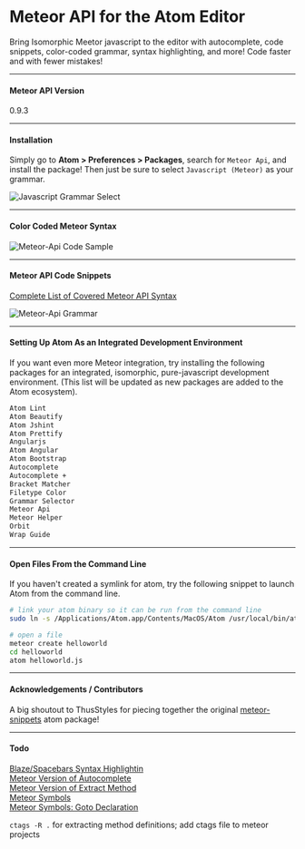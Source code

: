 Meteor API for the Atom Editor
=======================================

Bring Isomorphic Meetor javascript to the editor with autocomplete, code snippets, color-coded grammar, syntax highlighting, and more!  Code faster and with fewer mistakes!  

---------------------------------------
#### Meteor API Version  

0.9.3

---------------------------------------
#### Installation  

Simply go to **Atom > Preferences > Packages**, search for ``Meteor Api``, and install the package!  Then just be sure to select ``Javascript (Meteor)`` as your grammar.

![Javascript Grammar Select](https://raw.githubusercontent.com/awatson1978/meteor-api/master/screenshots/javascript-meteor-select.png)  


---------------------------------------
#### Color Coded Meteor Syntax  

![Meteor-Api Code Sample](https://raw.githubusercontent.com/awatson1978/meteor-api/master/screenshots/code-sample.png)  


---------------------------------------
#### Meteor API Code Snippets  

[Complete List of Covered Meteor API Syntax](https://github.com/awatson1978/meteor-api-for-atom-editor/blob/master/api.md)

![Meteor-Api Grammar](https://raw.githubusercontent.com/awatson1978/meteor-api/master/screenshots/grammar-snippets.png)  



---------------------------------------
#### Setting Up Atom As an Integrated Development Environment

If you want even more Meteor integration, try installing the following packages for an integrated, isomorphic, pure-javascript development environment.  (This list will be updated as new packages are added to the Atom ecosystem).  

````sh
Atom Lint
Atom Beautify
Atom Jshint
Atom Prettify
Angularjs
Atom Angular
Atom Bootstrap
Autocomplete
Autocomplete +
Bracket Matcher
Filetype Color
Grammar Selector
Meteor Api
Meteor Helper
Orbit
Wrap Guide
````


---------------------------------------
#### Open Files From the Command Line

If you haven't created a symlink for atom, try the following snippet to launch Atom from the command line.  

````sh
# link your atom binary so it can be run from the command line
sudo ln -s /Applications/Atom.app/Contents/MacOS/Atom /usr/local/bin/atom

# open a file
meteor create helloworld
cd helloworld
atom helloworld.js
````


---------------------------------------
#### Acknowledgements / Contributors

A big shoutout to ThusStyles for piecing together the original [meteor-snippets](https://github.com/ThusStyles/meteor-snippets) atom package!


---------------------------------------
#### Todo

[Blaze/Spacebars Syntax Highlightin](http://stackoverflow.com/questions/22363070/how-do-i-make-a-default-syntax-by-filetype-in-atom-text-editor)  
[Meteor Version of Autocomplete](https://atom.io/packages/autocomplete-plus)  
[Meteor Version of Extract Method](https://atom.io/packages/extract-method)  
[Meteor Symbols](https://github.com/atom/symbols-view)  
[Meteor Symbols: Goto Declaration](https://github.com/atom/symbols-view/issues/9)  

``ctags -R .`` for extracting method definitions; add ctags file to meteor projects


